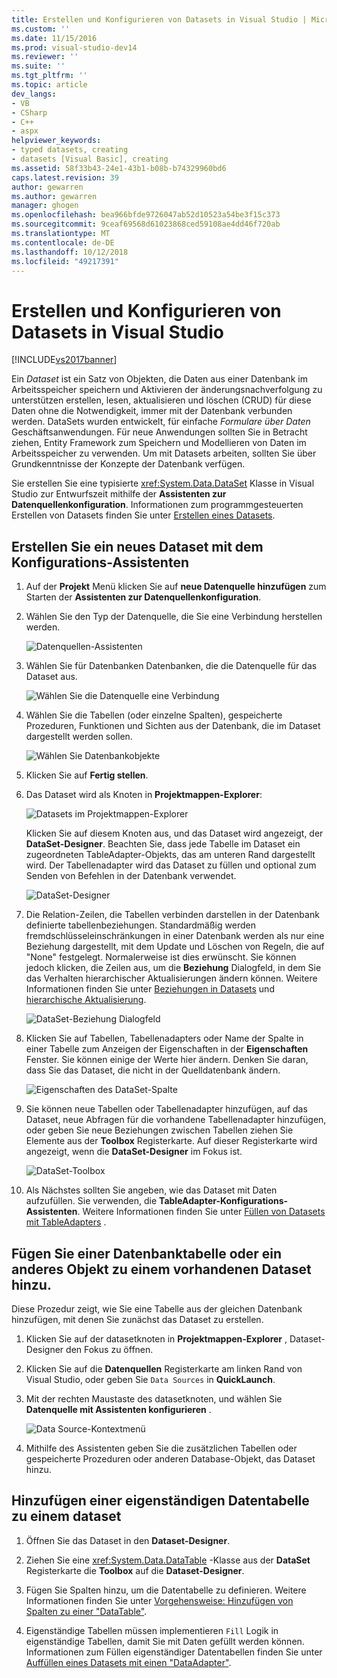 ```yaml
---
title: Erstellen und Konfigurieren von Datasets in Visual Studio | Microsoft-Dokumentation
ms.custom: ''
ms.date: 11/15/2016
ms.prod: visual-studio-dev14
ms.reviewer: ''
ms.suite: ''
ms.tgt_pltfrm: ''
ms.topic: article
dev_langs:
- VB
- CSharp
- C++
- aspx
helpviewer_keywords:
- typed datasets, creating
- datasets [Visual Basic], creating
ms.assetid: 58f33b43-24e1-43b1-b08b-b74329960bd6
caps.latest.revision: 39
author: gewarren
ms.author: gewarren
manager: ghogen
ms.openlocfilehash: bea966bfde9726047ab52d10523a54be3f15c373
ms.sourcegitcommit: 9ceaf69568d61023868ced59108ae4dd46f720ab
ms.translationtype: MT
ms.contentlocale: de-DE
ms.lasthandoff: 10/12/2018
ms.locfileid: "49217391"
---
```

# <a name="create-and-configure-datasets-in-visual-studio"></a>Erstellen und Konfigurieren von Datasets in Visual Studio
[!INCLUDE[vs2017banner](../includes/vs2017banner.md)]

  
Ein *Dataset* ist ein Satz von Objekten, die Daten aus einer Datenbank im Arbeitsspeicher speichern und Aktivieren der änderungsnachverfolgung zu unterstützen erstellen, lesen, aktualisieren und löschen (CRUD) für diese Daten ohne die Notwendigkeit, immer mit der Datenbank verbunden werden. DataSets wurden entwickelt, für einfache *Formulare über Daten* Geschäftsanwendungen. Für neue Anwendungen sollten Sie in Betracht ziehen, Entity Framework zum Speichern und Modellieren von Daten im Arbeitsspeicher zu verwenden. Um mit Datasets arbeiten, sollten Sie über Grundkenntnisse der Konzepte der Datenbank verfügen.  
  
 Sie erstellen Sie eine typisierte <xref:System.Data.DataSet> Klasse in Visual Studio zur Entwurfszeit mithilfe der **Assistenten zur Datenquellenkonfiguration**. Informationen zum programmgesteuerten Erstellen von Datasets finden Sie unter [Erstellen eines Datasets](http://msdn.microsoft.com/library/57629d8f-393e-4677-8b83-29ffde27f5fc).  
  
## <a name="create-a-new-dataset-by-using-the-data-source-configuration-wizard"></a>Erstellen Sie ein neues Dataset mit dem Konfigurations-Assistenten  
  
1.  Auf der **Projekt** Menü klicken Sie auf **neue Datenquelle hinzufügen** zum Starten der **Assistenten zur Datenquellenkonfiguration**.  
  
2.  Wählen Sie den Typ der Datenquelle, die Sie eine Verbindung herstellen werden.  
  
     ![Datenquellen-Assistenten](../data-tools/media/data-source-configuration-wizard.png "Datenquellen-Assistenten")  
  
3.  Wählen Sie für Datenbanken Datenbanken, die die Datenquelle für das Dataset aus.  
  
     ![Wählen Sie die Datenquelle eine Verbindung](../data-tools/media/data-source-choose-a-connection.png "-Datenquelle wählen Sie eine Verbindung")  
  
4.  Wählen Sie die Tabellen (oder einzelne Spalten), gespeicherte Prozeduren, Funktionen und Sichten aus der Datenbank, die im Dataset dargestellt werden sollen.  
  
     ![Wählen Sie Datenbankobjekte](../data-tools/media/raddata-chose-objects.png "Raddata ausgewählten Objekte")  
  
5.  Klicken Sie auf **Fertig stellen**.  
  
6.  Das Dataset wird als Knoten in **Projektmappen-Explorer**:  
  
     ![Datasets im Projektmappen-Explorer](../data-tools/media/dataset-in-solution-explorer.png "DataSet im Projektmappen-Explorer")  
  
     Klicken Sie auf diesem Knoten aus, und das Dataset wird angezeigt, der **DataSet-Designer**. Beachten Sie, dass jede Tabelle im Dataset ein zugeordneten TableAdapter-Objekts, das am unteren Rand dargestellt wird. Der Tabellenadapter wird das Dataset zu füllen und optional zum Senden von Befehlen in der Datenbank verwendet.  
  
     ![DataSet-Designer](../data-tools/media/dataset-designer.png "DataSet-Designer")  
  
7.  Die Relation-Zeilen, die Tabellen verbinden darstellen in der Datenbank definierte tabellenbeziehungen. Standardmäßig werden fremdschlüsseleinschränkungen in einer Datenbank werden als nur eine Beziehung dargestellt, mit dem Update und Löschen von Regeln, die auf "None" festgelegt. Normalerweise ist dies erwünscht. Sie können jedoch klicken, die Zeilen aus, um die **Beziehung** Dialogfeld, in dem Sie das Verhalten hierarchischer Aktualisierungen ändern können. Weitere Informationen finden Sie unter [Beziehungen in Datasets](../data-tools/relationships-in-datasets.md) und [hierarchische Aktualisierung](../data-tools/hierarchical-update.md).  
  
     ![DataSet-Beziehung Dialogfeld](../data-tools/media/raddata-relation-dialog.png "Raddata Beziehung Dialogfeld")  
  
8.  Klicken Sie auf Tabellen, Tabellenadapters oder Name der Spalte in einer Tabelle zum Anzeigen der Eigenschaften in der **Eigenschaften** Fenster. Sie können einige der Werte hier ändern. Denken Sie daran, dass Sie das Dataset, die nicht in der Quelldatenbank ändern.  
  
     ![Eigenschaften des DataSet-Spalte](../data-tools/media/dataset-column-properties.png "Eigenschaften des DataSet-Spalte")  
  
9. Sie können neue Tabellen oder Tabellenadapter hinzufügen, auf das Dataset, neue Abfragen für die vorhandene Tabellenadapter hinzufügen, oder geben Sie neue Beziehungen zwischen Tabellen ziehen Sie Elemente aus der **Toolbox** Registerkarte. Auf dieser Registerkarte wird angezeigt, wenn die **DataSet-Designer** im Fokus ist.  
  
     ![DataSet-Toolbox](../data-tools/media/raddata-dataset-toolbox.png "Raddata Dataset-Toolbox")  
  
10. Als Nächstes sollten Sie angeben, wie das Dataset mit Daten aufzufüllen. Sie verwenden, die **TableAdapter-Konfigurations-Assistenten**. Weitere Informationen finden Sie unter [Füllen von Datasets mit TableAdapters](../data-tools/fill-datasets-by-using-tableadapters.md) .  
  
## <a name="add-a-database-table-or-other-object-to-an-existing-dataset"></a>Fügen Sie einer Datenbanktabelle oder ein anderes Objekt zu einem vorhandenen Dataset hinzu.  
 Diese Prozedur zeigt, wie Sie eine Tabelle aus der gleichen Datenbank hinzufügen, mit denen Sie zunächst das Dataset zu erstellen.  
  
1.  Klicken Sie auf der datasetknoten in **Projektmappen-Explorer** , Dataset-Designer den Fokus zu öffnen.  
  
2.  Klicken Sie auf die **Datenquellen** Registerkarte am linken Rand von Visual Studio, oder geben Sie `Data Sources` in **QuickLaunch**.  
  
3.  Mit der rechten Maustaste des datasetknoten, und wählen Sie **Datenquelle mit Assistenten konfigurieren** .  
  
     ![Data Source-Kontextmenü](../data-tools/media/data-source-context-menu.png "Data Source-Kontextmenü")  
  
4.  Mithilfe des Assistenten geben Sie die zusätzlichen Tabellen oder gespeicherte Prozeduren oder anderen Database-Objekt, das Dataset hinzu.  
  
## <a name="add-a-stand-alone-data-table-to-a-dataset"></a>Hinzufügen einer eigenständigen Datentabelle zu einem dataset  
  
1.  Öffnen Sie das Dataset in den **Dataset-Designer**.  
  
2.  Ziehen Sie eine <xref:System.Data.DataTable> -Klasse aus der **DataSet** Registerkarte die **Toolbox** auf die **Dataset-Designer**.  
  
3.  Fügen Sie Spalten hinzu, um die Datentabelle zu definieren. Weitere Informationen finden Sie unter [Vorgehensweise: Hinzufügen von Spalten zu einer "DataTable"](http://msdn.microsoft.com/library/8ca21f77-b99a-47a7-a656-7cfd7a1bd9df).  
  
4.  Eigenständige Tabellen müssen implementieren `Fill` Logik in eigenständige Tabellen, damit Sie mit Daten gefüllt werden können. Informationen zum Füllen eigenständiger Datentabellen finden Sie unter [Auffüllen eines Datasets mit einen "DataAdapter"](http://msdn.microsoft.com/library/3fa0ac7d-e266-4954-bfac-3fbe2f913153).

